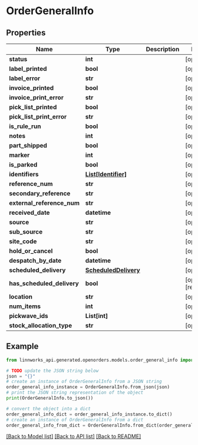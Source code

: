 # OrderGeneralInfo


## Properties

Name | Type | Description | Notes
------------ | ------------- | ------------- | -------------
**status** | **int** |  | [optional] 
**label_printed** | **bool** |  | [optional] 
**label_error** | **str** |  | [optional] 
**invoice_printed** | **bool** |  | [optional] 
**invoice_print_error** | **str** |  | [optional] 
**pick_list_printed** | **bool** |  | [optional] 
**pick_list_print_error** | **str** |  | [optional] 
**is_rule_run** | **bool** |  | [optional] 
**notes** | **int** |  | [optional] 
**part_shipped** | **bool** |  | [optional] 
**marker** | **int** |  | [optional] 
**is_parked** | **bool** |  | [optional] 
**identifiers** | [**List[Identifier]**](Identifier.md) |  | [optional] 
**reference_num** | **str** |  | [optional] 
**secondary_reference** | **str** |  | [optional] 
**external_reference_num** | **str** |  | [optional] 
**received_date** | **datetime** |  | [optional] 
**source** | **str** |  | [optional] 
**sub_source** | **str** |  | [optional] 
**site_code** | **str** |  | [optional] 
**hold_or_cancel** | **bool** |  | [optional] 
**despatch_by_date** | **datetime** |  | [optional] 
**scheduled_delivery** | [**ScheduledDelivery**](ScheduledDelivery.md) |  | [optional] 
**has_scheduled_delivery** | **bool** |  | [optional] [readonly] 
**location** | **str** |  | [optional] 
**num_items** | **int** |  | [optional] 
**pickwave_ids** | **List[int]** |  | [optional] 
**stock_allocation_type** | **str** |  | [optional] 

## Example

```python
from linnworks_api.generated.openorders.models.order_general_info import OrderGeneralInfo

# TODO update the JSON string below
json = "{}"
# create an instance of OrderGeneralInfo from a JSON string
order_general_info_instance = OrderGeneralInfo.from_json(json)
# print the JSON string representation of the object
print(OrderGeneralInfo.to_json())

# convert the object into a dict
order_general_info_dict = order_general_info_instance.to_dict()
# create an instance of OrderGeneralInfo from a dict
order_general_info_from_dict = OrderGeneralInfo.from_dict(order_general_info_dict)
```
[[Back to Model list]](../README.md#documentation-for-models) [[Back to API list]](../README.md#documentation-for-api-endpoints) [[Back to README]](../README.md)


